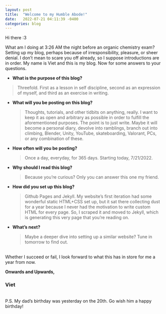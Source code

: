 ```yaml
---
layout: post
title:  "Welcome to my Humble Abode!"
date:   2022-07-21 04:11:39 -0400
categories: blog
---
```


Hi there :3

What am I doing at 3:26 AM the night before an organic chemistry exam? Setting up my blog, perhaps because of irresponsibility, pleasure, or sheer denial. I don’t mean to scare you off already, so I suppose introductions are in order. My name is Viet and this is my blog. Now for some answers to your questions.

  - **What is the purpose of this blog?**
> Threefold. First as a lesson in self discipline, second as an expression of myself, and third as an exercise in writing.

- **What will you be posting on this blog?**

  >Thoughts, tutorials, and other tidbits on anything, really. I want to keep it as open and arbitrary as possible in order to fulfill the aforementioned purposes. The point is to just write. Maybe it will become a personal diary, devolve into ramblings, branch out into climbing, Blender, Unity, YouTube, skateboarding, Valorant, PCs, or any combination of these. 

- **How often will you be posting?**

  >Once a day, everyday, for 365 days. Starting today, 7/21/2022.

- **Why should I read this blog?**

  >Because you’re curious? Only you can answer this one my friend.

- **How did you set up this blog?**

  >Github Pages and Jekyll. My website’s first iteration had some wonderful static HTML+CSS set up, but it sat there collecting dust for a year because I never had the motivation to write custom HTML for every page. So, I scraped it and moved to Jekyll, which is generating this very page that you’re reading on. 

- **What’s next?**

  >Maybe a deeper dive into setting up a similar website? Tune in tomorrow to find out.

<br/>
Whether I succeed or fail, I look forward to what this has in store for me a year from now. 

**Onwards and Upwards,**

<h3>Viet</h3>

<br/>
P.S. My dad’s birthday was yesterday on the 20th. Go wish him a happy birthday!
